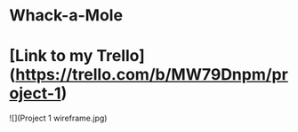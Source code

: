 # Whack-a-Mole

# [Link to my Trello] (https://trello.com/b/MW79Dnpm/project-1)

![](Project 1 wireframe.jpg)
